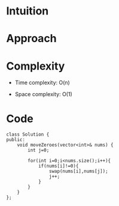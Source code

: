 # Intuition
<!-- Describe your first thoughts on how to solve this problem. -->

# Approach
<!-- Describe your approach to solving the problem. -->

# Complexity
- Time complexity: O(n)
<!-- Add your time complexity here, e.g. $$O(n)$$ -->

- Space complexity: O(1)
<!-- Add your space complexity here, e.g. $$O(n)$$ -->

# Code
```
class Solution {
public:
    void moveZeroes(vector<int>& nums) {
        int j=0;
        
        for(int i=0;i<nums.size();i++){
            if(nums[i]!=0){
                swap(nums[i],nums[j]);
                j++;
            }
        }
    }
};
```
